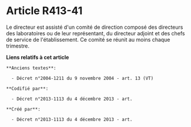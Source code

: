 # Article R413-41

Le directeur est assisté d'un comité de direction composé des directeurs des laboratoires ou de leur représentant, du
directeur adjoint et des chefs de service de l'établissement. Ce comité se réunit au moins chaque trimestre.

**Liens relatifs à cet article**

	**Anciens textes**:

	  - Décret n°2004-1211 du 9 novembre 2004 - art. 13 (VT)

	**Codifié par**:

	  - Décret n°2013-1113 du 4 décembre 2013 - art.

	**Créé par**:

	  - Décret n°2013-1113 du 4 décembre 2013 - art.
